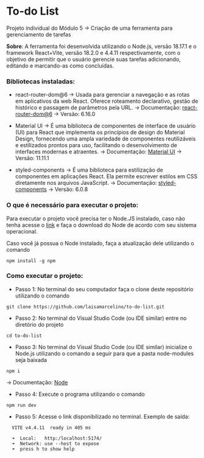 # To-do List
Projeto individual do Módulo 5 -> Criação de uma ferramenta para gerenciamento de tarefas

**Sobre**: A ferramenta foi desenvolvida utilizando o Node.js, versão 18.17.1 e o framework React+Vite, versão 18.2.0 e 4.4.11 respectivamente, com o objetivo de permitir que o usuário gerencie suas tarefas adicionando, editando e marcando-as como concluídas.

### Bibliotecas instaladas:

* react-router-dom@6 -> Usada para gerenciar a navegação e as rotas em aplicativos da web React. Oferece roteamento declarativo, gestão de histórico e passagem de parâmetros pela URL.
 -> Documentação: [react-router-dom@6](https://reactrouter.com/en/main)
 -> Versão: 6.16.0

* Material UI -> É uma biblioteca de componentes de interface de usuário (UI) para React que implementa os princípios de design do Material Design, fornecendo uma ampla variedade de componentes reutilizáveis e estilizados prontos para uso, facilitando o desenvolvimento de interfaces modernas e atraentes.
-> Documentação: [Material UI](https://mui.com/material-ui/getting-started/installation/)
-> Versão: 11.11.1

* styled-components ->  É uma biblioteca para estilização de componentes em aplicações React. Ela permite escrever estilos em CSS diretamente nos arquivos JavaScript.
-> Documentação: [styled-components](https://styled-components.com/docs)
-> Versão: 6.0.8

### O que é necessário para executar o projeto:

Para executar o projeto você precisa ter o Node.JS instalado, caso não tenha acesse o [link](https://nodejs.org/en/download) e faça o download do Node de acordo com seu sistema operacional.

Caso você já possua o Node instalado, faça a atualização dele utilizando o comando
```
npm install -g npm
```


### Como executar o projeto:

* Passo 1: No terminal do seu computador faça o clone deste repositório utilizando o comando  
```
git clone https://github.com/laisamarcelino/to-do-list.git
```

* Passo 2: No terminal do Visual Studio Code (ou IDE similar) entre no diretório do projeto 
```
cd to-do-list
``` 

* Passo 3: No terminal do Visual Studio Code (ou IDE similar) inicialize o Node.js utilizando o comando a seguir para que a pasta node-modules seja baixada
``` 
npm i 
``` 
-> Documentação: [Node](https://docs.npmjs.com/cli/v9/commands/npm-init)

* Passo 4: Execute o programa utilizando o comando 
```
npm run dev
```

* Passo 5: Acesse o link disponibilizado no terminal.
Exemplo de saída:
```
  VITE v4.4.11  ready in 405 ms

  ➜  Local:   http:/localhost:5174/       
  ➜  Network: use --host to expose
  ➜  press h to show help
```